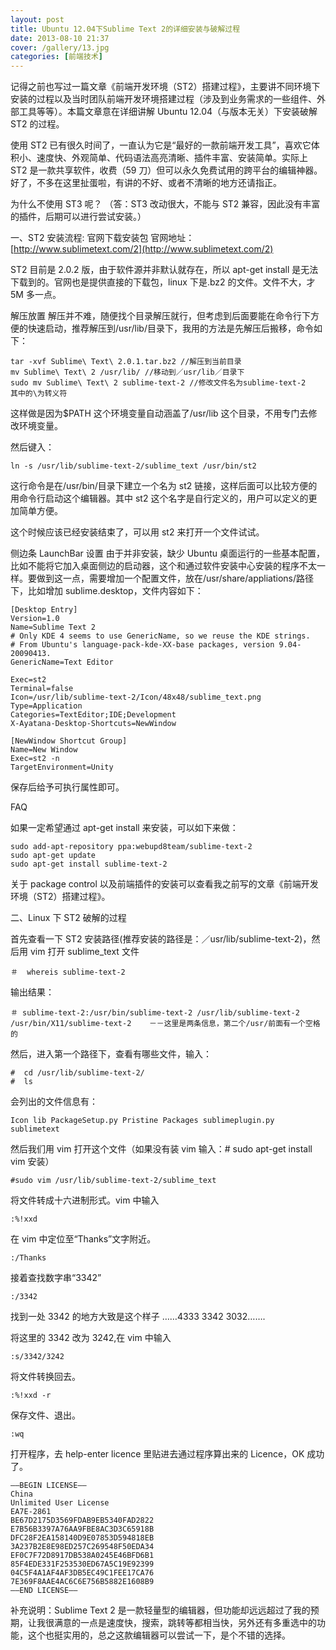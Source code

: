```yaml
---
layout: post
title: Ubuntu 12.04下Sublime Text 2的详细安装与破解过程
date: 2013-08-10 21:37
cover: /gallery/13.jpg
categories: [前端技术]
---
```


记得之前也写过一篇文章《前端开发环境（ST2）搭建过程》，主要讲不同环境下安装的过程以及当时团队前端开发环境搭建过程（涉及到业务需求的一些组件、外部工具等等）。本篇文章意在详细讲解 Ubuntu 12.04（与版本无关）下安装破解 ST2 的过程。

使用 ST2 已有很久时间了，一直认为它是“最好的一款前端开发工具”，喜欢它体积小、速度快、外观简单、代码语法高亮清晰、插件丰富、安装简单。实际上 ST2 是一款共享软件，收费（59 刀）但可以永久免费试用的跨平台的编辑神器。好了，不多在这里扯蛋啦，有讲的不好、或者不清晰的地方还请指正。

为什么不使用 ST3 呢？ （答：ST3 改动很大，不能与 ST2 兼容，因此没有丰富的插件，后期可以进行尝试安装。）

<!--more-->

一、ST2 安装流程:
官网下载安装包
官网地址：[http://www.sublimetext.com/2](http://www.sublimetext.com/2)

ST2 目前是 2.0.2 版，由于软件源并非默认就存在，所以 apt-get install 是无法下载到的。官网也是提供直接的下载包，linux 下是.bz2 的文件。文件不大，才 5M 多一点。

解压放置
解压并不难，随便找个目录解压就行，但考虑到后面要能在命令行下方便的快速启动，推荐解压到/usr/lib/目录下，我用的方法是先解压后搬移，命令如下：

    tar -xvf Sublime\ Text\ 2.0.1.tar.bz2 //解压到当前目录
    mv Sublime\ Text\ 2 /usr/lib/ //移动到／usr/lib／目录下
    sudo mv Sublime\ Text\ 2 sublime-text-2 //修改文件名为sublime-text-2
    其中的\为转义符

这样做是因为$PATH 这个环境变量自动涵盖了/usr/lib 这个目录，不用专门去修改环境变量。

然后键入：

    ln -s /usr/lib/sublime-text-2/sublime_text /usr/bin/st2

这行命令是在/usr/bin/目录下建立一个名为 st2 链接，这样后面可以比较方便的用命令行启动这个编辑器。其中 st2 这个名字是自行定义的，用户可以定义的更加简单方便。

这个时候应该已经安装结束了，可以用 st2 来打开一个文件试试。

侧边条 LaunchBar 设置
由于并非安装，缺少 Ubuntu 桌面运行的一些基本配置，比如不能将它加入桌面侧边的启动器，这个和通过软件安装中心安装的程序不太一样。要做到这一点，需要增加一个配置文件，放在/usr/share/appliations/路径下，比如增加 sublime.desktop，文件内容如下：

    [Desktop Entry]
    Version=1.0
    Name=Sublime Text 2
    # Only KDE 4 seems to use GenericName, so we reuse the KDE strings.
    # From Ubuntu's language-pack-kde-XX-base packages, version 9.04-20090413.
    GenericName=Text Editor

    Exec=st2
    Terminal=false
    Icon=/usr/lib/sublime-text-2/Icon/48x48/sublime_text.png
    Type=Application
    Categories=TextEditor;IDE;Development
    X-Ayatana-Desktop-Shortcuts=NewWindow

    [NewWindow Shortcut Group]
    Name=New Window
    Exec=st2 -n
    TargetEnvironment=Unity

保存后给予可执行属性即可。

FAQ

如果一定希望通过 apt-get install 来安装，可以如下来做：

    sudo add-apt-repository ppa:webupd8team/sublime-text-2
    sudo apt-get update
    sudo apt-get install sublime-text-2

关于 package control 以及前端插件的安装可以查看我之前写的文章《前端开发环境（ST2）搭建过程》。

二、Linux 下 ST2 破解的过程

首先查看一下 ST2 安装路径(推荐安装的路径是：／usr/lib/sublime-text-2)，然后用 vim 打开 sublime_text 文件

    ＃  whereis sublime-text-2

输出结果：

    ＃ sublime-text-2:/usr/bin/sublime-text-2 /usr/lib/sublime-text-2 /usr/bin/X11/sublime-text-2    －－这里是两条信息，第二个/usr/前面有一个空格的

然后，进入第一个路径下，查看有哪些文件，输入：

    #  cd /usr/lib/sublime-text-2/
    #  ls

会列出的文件信息有：

`Icon lib PackageSetup.py Pristine Packages sublimeplugin.py sublimetext`

然后我们用 vim 打开这个文件（如果没有装 vim 输入：# sudo apt-get install vim 安装）

    #sudo vim /usr/lib/sublime-text-2/sublime_text

将文件转成十六进制形式。vim 中输入

    :%!xxd

在 vim 中定位至“Thanks”文字附近。

    :/Thanks

接着查找数字串“3342”

    :/3342

找到一处 3342 的地方大致是这个样子 ……4333 3342 3032…….

将这里的 3342 改为 3242,在 vim 中输入

    :s/3342/3242

将文件转换回去。

    :%!xxd -r

保存文件、退出。

    :wq

打开程序，去 help-enter licence 里贴进去通过程序算出来的 Licence，OK 成功了。

    —–BEGIN LICENSE—–
    China
    Unlimited User License
    EA7E-2861
    BE67D2175D3569FDAB9EB5340FAD2822
    E7B56B3397A76AA9FBE8AC3D3C65918B
    DFC28F2EA158140D9E07853D594818EB
    3A237B2E8E98ED257C269548F50EDA34
    EF0C7F72D8917DB538A0245E46BFD6B1
    85F4EDE331F253530ED67A5C19E92399
    04C5F4A1AF4AF3DB5EC49C1FEE17CA76
    7E369F8AAE4AC6C6E756B5882E1608B9
    —–END LICENSE—–

补充说明：Sublime Text 2 是一款轻量型的编辑器，但功能却远远超过了我的预期，让我很满意的一点是速度快，搜索，跳转等都相当快，另外还有多重选中的功能，这个也挺实用的，总之这款编辑器可以尝试一下，是个不错的选择。
